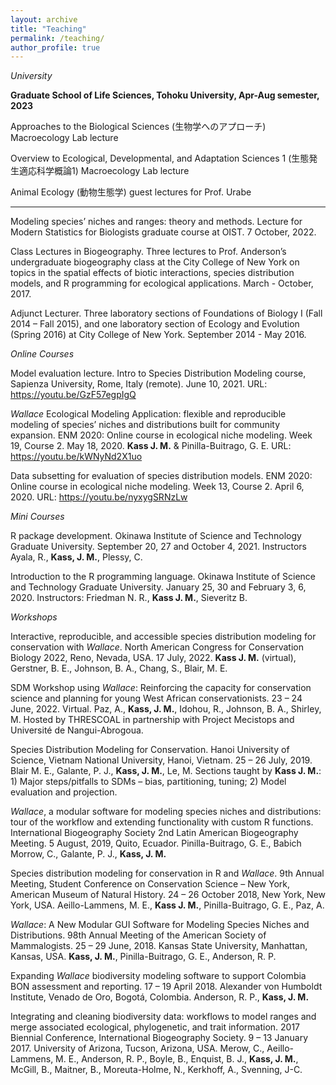 ```yaml
---
layout: archive
title: "Teaching"
permalink: /teaching/
author_profile: true
---
```


*University*

**Graduate School of Life Sciences, Tohoku University, Apr-Aug semester, 2023**

Approaches to the Biological Sciences (生物学へのアプローチ) Macroecology Lab lecture

Overview to Ecological, Developmental, and Adaptation Sciences 1 (生態発生適応科学概論1) Macroecology Lab lecture

Animal Ecology (動物生態学) guest lectures for Prof. Urabe

---

Modeling species’ niches and ranges: theory and methods. Lecture for Modern Statistics for Biologists graduate course at OIST. 7 October, 2022. 

Class Lectures in Biogeography. Three lectures to Prof. Anderson’s undergraduate biogeography class at the City College of New York on topics in the spatial effects of biotic interactions, species distribution models, and R programming for ecological applications. March - October, 2017.

Adjunct Lecturer. Three laboratory sections of Foundations of Biology I (Fall 2014 – Fall 2015), and one laboratory section of Ecology and Evolution (Spring 2016) at City College of New York. September 2014 - May 2016.

*Online Courses*

Model evaluation lecture. Intro to Species Distribution Modeling course, Sapienza University, Rome, Italy (remote). June 10, 2021. URL: https://youtu.be/GzF57egpIgQ

*Wallace* Ecological Modeling Application: flexible and reproducible modeling of species’ niches and distributions built for community expansion. ENM 2020: Online course in ecological niche modeling. Week 19, Course 2. May 18, 2020. **Kass J. M.** & Pinilla-Buitrago, G. E. URL: https://youtu.be/kWNyNd2X1uo

Data subsetting for evaluation of species distribution models. ENM 2020: Online course in ecological niche modeling. Week 13, Course 2. April 6, 2020. URL: https://youtu.be/nyxygSRNzLw

*Mini Courses*

R package development. Okinawa Institute of Science and Technology Graduate University. September 20, 27 and October 4, 2021. Instructors Ayala, R., **Kass, J. M.**, Plessy, C.

Introduction to the R programming language. Okinawa Institute of Science and Technology Graduate University. January 25, 30 and February 3, 6, 2020. Instructors: Friedman N. R., **Kass J. M.**, Sieveritz B. 

*Workshops*

Interactive, reproducible, and accessible species distribution modeling for conservation with *Wallace*. North American Congress for Conservation Biology 2022, Reno, Nevada, USA. 17 July, 2022. **Kass J. M.** (virtual), Gerstner, B. E., Johnson, B. A., Chang, S., Blair, M. E.

SDM Workshop using *Wallace*: Reinforcing the capacity for conservation science and planning for young West African conservationists. 23 – 24 June, 2022. Virtual. Paz, A., **Kass, J. M.**, Idohou, R., Johnson, B. A., Shirley, M. Hosted by THRESCOAL in partnership with Project Mecistops and Université de Nangui-Abrogoua.

Species Distribution Modeling for Conservation. Hanoi University of Science, Vietnam National University, Hanoi, Vietnam. 25 – 26 July, 2019. Blair M. E., Galante, P. J., **Kass, J. M.**, Le, M. Sections taught by **Kass J. M.**: 1) Major steps/pitfalls to SDMs – bias, partitioning, tuning; 2) Model evaluation and projection. 

*Wallace*, a modular software for modeling species niches and distributions: tour of the workflow and extending functionality with custom R functions. International Biogeography Society 2nd Latin American Biogeography Meeting. 5 August, 2019, Quito, Ecuador. Pinilla-Buitrago, G. E., Babich Morrow, C., Galante, P. J., **Kass, J. M.**

Species distribution modeling for conservation in R and *Wallace*. 9th Annual Meeting, Student Conference on Conservation Science – New York, American Museum of Natural History. 24 – 26 October 2018, New York, New York, USA. Aeillo-Lammens, M. E., **Kass J. M.**, Pinilla-Buitrago, G. E., Paz, A.

*Wallace*: A New Modular GUI Software for Modeling Species Niches and Distributions. 98th Annual Meeting of the American Society of Mammalogists. 25 – 29 June, 2018. Kansas State University, Manhattan, Kansas, USA. **Kass, J. M.**, Pinilla-Buitrago, G. E., Anderson, R. P.

Expanding *Wallace* biodiversity modeling software to support Colombia BON assessment and reporting. 17 – 19 April 2018. Alexander von Humboldt Institute, Venado de Oro, Bogotá, Colombia. Anderson, R. P., **Kass, J. M.**

Integrating and cleaning biodiversity data: workflows to model ranges and merge associated ecological, phylogenetic, and trait information. 2017 Biennial Conference, International Biogeography Society. 9 – 13 January 2017. University of Arizona, Tucson, Arizona, USA. Merow, C., Aeillo-Lammens, M. E., Anderson, R. P., Boyle, B., Enquist, B. J., **Kass, J. M.**, McGill, B., Maitner, B., Moreuta-Holme, N., Kerkhoff, A., Svenning, J-C.

